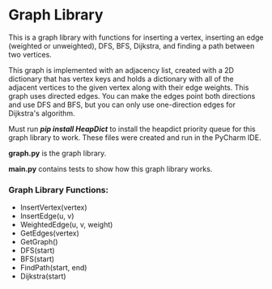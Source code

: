 # Graph Library
This is a graph library with functions for inserting a vertex, inserting an edge (weighted or unweighted), DFS, BFS, Dijkstra, and finding a path between two vertices.

This graph is implemented with an adjacency list, created with a 2D dictionary that has vertex keys and holds a dictionary with all of the adjacent vertices to the given vertex along with their edge weights.
This graph uses directed edges. You can make the edges point both directions and use DFS and BFS, but you can only use one-direction edges for Dijkstra's algorithm.

Must run ***pip install HeapDict*** to install the heapdict priority queue for this graph library to work. These files were created and run in the PyCharm IDE.

**graph.py** is the graph library.

**main.py** contains tests to show how this graph library works.

### Graph Library Functions:
- InsertVertex(vertex)
- InsertEdge(u, v)
- WeightedEdge(u, v, weight)
- GetEdges(vertex)
- GetGraph()
- DFS(start)
- BFS(start)
- FindPath(start, end)
- Dijkstra(start)
